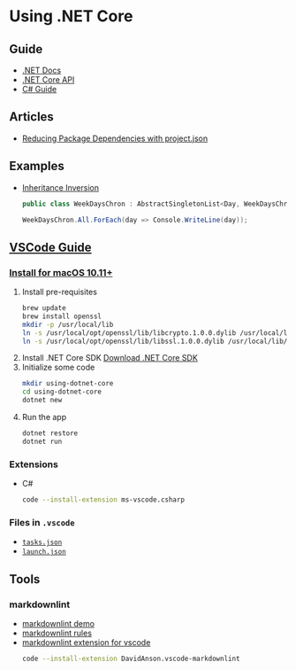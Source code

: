 # Using .NET Core

## Guide

- [.NET Docs](https://docs.microsoft.com/zh-cn/dotnet/)
- [.NET Core API](https://docs.microsoft.com/zh-cn/dotnet/core/api/)
- [C# Guide](https://www.microsoft.com/net/tutorials/csharp/getting-started)


## Articles

- [Reducing Package Dependencies with project.json](https://docs.microsoft.com/en-us/dotnet/articles/core/deploying/reducing-dependencies)


## Examples

- [Inheritance Inversion](https://www.codeproject.com/tips/860271/inheritance-inversion)
    ```csharp
    public class WeekDaysChron : AbstractSingletonList<Day, WeekDaysChron> { /* ... */ }

    WeekDaysChron.All.ForEach(day => Console.WriteLine(day));
    ```


## [VSCode Guide](https://code.visualstudio.com/Docs/)

### [Install for macOS 10.11+](https://www.microsoft.com/net/core#macos)

1. Install pre-requisites
    ```sh
    brew update
    brew install openssl
    mkdir -p /usr/local/lib
    ln -s /usr/local/opt/openssl/lib/libcrypto.1.0.0.dylib /usr/local/lib/
    ln -s /usr/local/opt/openssl/lib/libssl.1.0.0.dylib /usr/local/lib/
    ```
1. Install .NET Core SDK
    [Download .NET Core SDK](https://go.microsoft.com/fwlink/?LinkID=835011)
1. Initialize some code
    ```sh
    mkdir using-dotnet-core
    cd using-dotnet-core
    dotnet new
    ```
1. Run the app
    ```sh
    dotnet restore
    dotnet run
    ```

### Extensions

- C#
    ```sh
    code --install-extension ms-vscode.csharp
    ```

### Files in `.vscode`

- [`tasks.json`](https://code.visualstudio.com/Docs/editor/tasks)
- [`launch.json`](https://code.visualstudio.com/Docs/editor/debugging)


## Tools

### markdownlint

- [markdownlint demo](https://dlaa.me/markdownlint/)
- [markdownlint rules](https://github.com/DavidAnson/markdownlint/blob/master/doc/Rules.md)
- [markdownlint extension for vscode](https://github.com/DavidAnson/vscode-markdownlint/)
    ```sh
    code --install-extension DavidAnson.vscode-markdownlint
    ```
